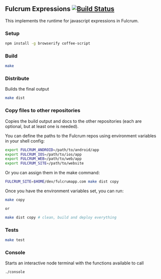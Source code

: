 ## Fulcrum Expressions [![Build Status](https://secure.travis-ci.org/fulcrumapp/fulcrum-expressions.svg)](http://travis-ci.org/fulcrumapp/fulcrum-expressions)

This implements the runtime for javascript expressions in Fulcrum.

### Setup
```sh
npm install -g browserify coffee-script
```

### Build

```sh
make
```

### Distribute

Builds the final output

```sh
make dist
```

### Copy files to other repositories

Copies the build output and docs to the other repositories (each are optional, but at least one is needed).

You can define the paths to the Fulcrum repos using environment variables in your shell config:

```sh
export FULCRUM_ANDROID=/path/to/android/app
export FULCRUM_IOS=/path/to/ios/app
export FULCRUM_WEB=/path/to/web/app
export FULCRUM_SITE=/path/to/website
```

Or you can assign them in the make command:

```sh
FULCRUM_SITE=$HOME/dev/fulcrumapp.com make dist copy
```

Once you have the environment variables set, you can run:

```sh
make copy

or

make dist copy # clean, build and deploy everything
```

### Tests

```sh
make test
```

### Console

Starts an interactive node terminal with the functions available to call

```sh
./console
```
